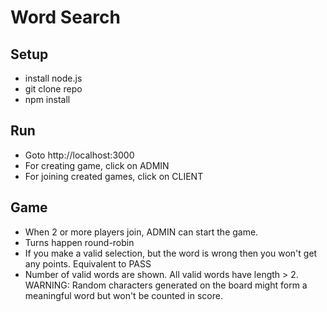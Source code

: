 # Word Search

## Setup

* install node.js
* git clone repo
* npm install

## Run

* Goto http://localhost:3000
* For creating game, click on ADMIN
* For joining created games, click on CLIENT

## Game

* When 2 or more players join, ADMIN can start the game.
* Turns happen round-robin
* If you make a valid selection, but the word is wrong then you won't get any points. Equivalent to PASS
* Number of valid words are shown. All valid words have length > 2. WARNING: Random characters generated on the board might form a meaningful word but won't be counted in score.
 
